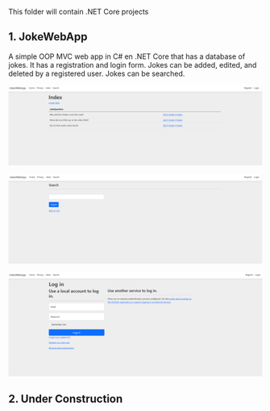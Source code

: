 This folder will contain .NET Core projects

## 1. JokeWebApp

A simple OOP MVC web app in C# en .NET Core that has a database of jokes. It has a registration and login form. Jokes can be added, edited, and deleted by a registered user. Jokes can be searched.

![screenshot of JokeWebApp example list of jokes](https://github.com/CodezPoet/code_examples/blob/main/screenshots/jokewebapp_index.png)

![screenshot of JokeWebApp example search page](https://github.com/CodezPoet/code_examples/blob/main/screenshots/jokewebapp_search.png)

![screenshot of JokeWebApp example login form](https://github.com/CodezPoet/code_examples/blob/main/screenshots/jokewebapp_login.png)

## 2. Under Construction


